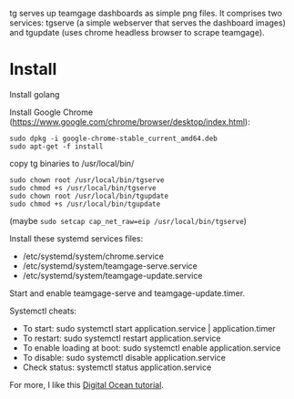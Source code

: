 tg serves up teamgage dashboards as simple png files. It comprises two services: tgserve (a simple webserver that serves the dashboard images) and tgupdate (uses chrome headless browser to scrape teamgage).

# Install

Install golang

Install Google Chrome (https://www.google.com/chrome/browser/desktop/index.html):

    sudo dpkg -i google-chrome-stable_current_amd64.deb
    sudo apt-get -f install

copy tg binaries to /usr/local/bin/

    sudo chown root /usr/local/bin/tgserve
    sudo chmod +s /usr/local/bin/tgserve
    sudo chown root /usr/local/bin/tgupdate
    sudo chmod +s /usr/local/bin/tgupdate

(maybe `sudo setcap cap_net_raw=eip /usr/local/bin/tgserve`)

Install these systemd services files:

  - /etc/systemd/system/chrome.service
  - /etc/systemd/system/teamgage-serve.service
  - /etc/systemd/system/teamgage-update.service

Start and enable teamgage-serve and teamgage-update.timer.

Systemctl cheats:

  - To start: sudo systemctl start application.service | application.timer
  - To restart: sudo systemctl restart application.service
  - To enable loading at boot: sudo systemctl enable application.service
  - To disable: sudo systemctl disable application.service
  - Check status: systemctl status application.service

  For more, I like this [Digital Ocean tutorial](https://www.digitalocean.com/community/tutorials/understanding-systemd-units-and-unit-files).